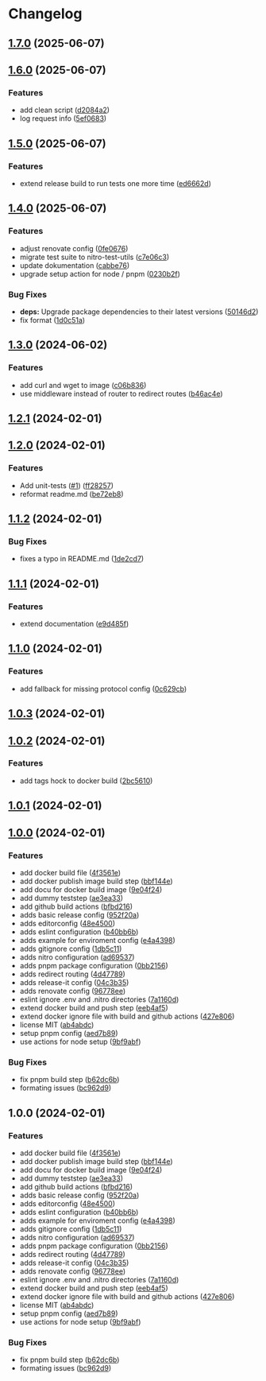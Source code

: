 # Changelog

## [1.7.0](https://github.com/piscis/nitro-web-redirect/compare/v1.6.0...v1.7.0) (2025-06-07)

## [1.6.0](https://github.com/piscis/nitro-web-redirect/compare/v1.5.0...v1.6.0) (2025-06-07)

### Features

* add clean script ([d2084a2](https://github.com/piscis/nitro-web-redirect/commit/d2084a2e72126d1ab6f66c98c3b0190b74c8d9fc))
* log request info ([5ef0683](https://github.com/piscis/nitro-web-redirect/commit/5ef0683e33db62c3186e5782fd64efafb6466deb))

## [1.5.0](https://github.com/piscis/nitro-web-redirect/compare/v1.4.0...v1.5.0) (2025-06-07)

### Features

* extend release build to run tests one more time ([ed6662d](https://github.com/piscis/nitro-web-redirect/commit/ed6662deda61397f4b1ae0dbfcf8b841359be147))

## [1.4.0](https://github.com/piscis/nitro-web-redirect/compare/v1.3.0...v1.4.0) (2025-06-07)

### Features

* adjust renovate config ([0fe0676](https://github.com/piscis/nitro-web-redirect/commit/0fe0676f8c9d0af35214e1f464f377305f2acba4))
* migrate test suite to nitro-test-utils ([c7e06c3](https://github.com/piscis/nitro-web-redirect/commit/c7e06c337ade7c2c7cbe7a6f20d8db1ea8139cdd))
* update dokumentation ([cabbe76](https://github.com/piscis/nitro-web-redirect/commit/cabbe760fa35a9fc52851fafa5af803bc20d3132))
* upgrade setup action for node / pnpm ([0230b2f](https://github.com/piscis/nitro-web-redirect/commit/0230b2f68f2d650a90e75619e18ac67817ba57fb))

### Bug Fixes

* **deps:** Upgrade package dependencies to their latest versions ([50146d2](https://github.com/piscis/nitro-web-redirect/commit/50146d2d222a03b717fd68d41ad3c0811d1b6cdb))
* fix format ([1d0c51a](https://github.com/piscis/nitro-web-redirect/commit/1d0c51a1510d05fcb5ed4536cd4e01170ef26348))

## [1.3.0](https://github.com/piscis/nitro-web-redirect/compare/v1.2.1...v1.3.0) (2024-06-02)


### Features

* add curl and wget to image ([c06b836](https://github.com/piscis/nitro-web-redirect/commit/c06b8368cb8f40eb2f79804a77562e1a5fa0ab0c))
* use middleware instead of router to redirect routes ([b46ac4e](https://github.com/piscis/nitro-web-redirect/commit/b46ac4e7eb2222026472ed22acfdd209c5534779))

## [1.2.1](https://github.com/piscis/nitro-web-redirect/compare/v1.2.0...v1.2.1) (2024-02-01)

## [1.2.0](https://github.com/piscis/nitro-web-redirect/compare/v1.1.2...v1.2.0) (2024-02-01)


### Features

* Add unit-tests ([#1](https://github.com/piscis/nitro-web-redirect/issues/1)) ([ff28257](https://github.com/piscis/nitro-web-redirect/commit/ff28257f19d76b3f356603a8ac2c4695f9051d30))
* reformat readme.md ([be72eb8](https://github.com/piscis/nitro-web-redirect/commit/be72eb849585a27c5e09c12fcfd1018683aed426))

## [1.1.2](https://github.com/piscis/nitro-web-redirect/compare/v1.1.1...v1.1.2) (2024-02-01)


### Bug Fixes

* fixes a typo in README.md ([1de2cd7](https://github.com/piscis/nitro-web-redirect/commit/1de2cd7786de2698b933a3e9183fec2e0192f7ee))

## [1.1.1](https://github.com/piscis/nitro-web-redirect/compare/v1.1.0...v1.1.1) (2024-02-01)


### Features

* extend documentation ([e9d485f](https://github.com/piscis/nitro-web-redirect/commit/e9d485f1046ab7feba12cc8915c73e65ca5ec6d5))

## [1.1.0](https://github.com/piscis/nitro-web-redirect/compare/v1.0.3...v1.1.0) (2024-02-01)


### Features

* add fallback for missing protocol config ([0c629cb](https://github.com/piscis/nitro-web-redirect/commit/0c629cb73e8f81b64bfee33281620b7f1018a684))

## [1.0.3](https://github.com/piscis/nitro-web-redirect/compare/v1.0.2...v1.0.3) (2024-02-01)

## [1.0.2](https://github.com/piscis/nitro-web-redirect/compare/v1.0.1...v1.0.2) (2024-02-01)


### Features

* add tags hock to docker build ([2bc5610](https://github.com/piscis/nitro-web-redirect/commit/2bc5610d4cd7b5f4807ce2b5cf1f1e82ce43e3f2))

## [1.0.1](https://github.com/piscis/nitro-web-redirect/compare/1.0.0...v1.0.1) (2024-02-01)

## [1.0.0](https://github.com/piscis/nitro-web-redirect/compare/1db5c11b298707ffabfd175d4a38374d96333675...1.0.0) (2024-02-01)


### Features

* add docker build file ([4f3561e](https://github.com/piscis/nitro-web-redirect/commit/4f3561e9df50ee82a864173ea2d932d7e4c5d83a))
* add docker publish image build step ([bbf144e](https://github.com/piscis/nitro-web-redirect/commit/bbf144e5b7df604d3ab749b7cafb2672bb5c9f21))
* add docu for docker build image ([9e04f24](https://github.com/piscis/nitro-web-redirect/commit/9e04f2496e5292c7ad57dbc112653bd8975b84b0))
* add dummy teststep ([ae3ea33](https://github.com/piscis/nitro-web-redirect/commit/ae3ea33387eb6477047077e3b7c698ff2e1fa9c2))
* add github build actions ([bfbd216](https://github.com/piscis/nitro-web-redirect/commit/bfbd21692b7a8dd8c28188d0dc95789fa768a28e))
* adds basic release config ([952f20a](https://github.com/piscis/nitro-web-redirect/commit/952f20a4cc7c553fd6294afcf5cc2f66e92b1f3a))
* adds editorconfig ([48e4500](https://github.com/piscis/nitro-web-redirect/commit/48e4500996ee15cd163ed6f815a842a2c9f64212))
* adds eslint configuration ([b40bb6b](https://github.com/piscis/nitro-web-redirect/commit/b40bb6b2178b550e6b0cc7964b7710d5006e88c0))
* adds example for enviroment config ([e4a4398](https://github.com/piscis/nitro-web-redirect/commit/e4a43984dd8e39121697b50905d148521e6315b4))
* adds gitignore config ([1db5c11](https://github.com/piscis/nitro-web-redirect/commit/1db5c11b298707ffabfd175d4a38374d96333675))
* adds nitro configuration ([ad69537](https://github.com/piscis/nitro-web-redirect/commit/ad695370b5f6a5db36f74931e75c958db21a1a0d))
* adds pnpm package configuration ([0bb2156](https://github.com/piscis/nitro-web-redirect/commit/0bb2156e813c99855afb4945101db13b897afdaf))
* adds redirect routing ([4d47789](https://github.com/piscis/nitro-web-redirect/commit/4d477893cab0f1defc74562d462c0be4d21203b3))
* adds release-it config ([04c3b35](https://github.com/piscis/nitro-web-redirect/commit/04c3b35c458694be43f748fc337fb37f3b857e01))
* adds renovate config ([96778ee](https://github.com/piscis/nitro-web-redirect/commit/96778eed5decaf290a551fa2d097ec88d5d98333))
* eslint ignore .env and .nitro directories ([7a1160d](https://github.com/piscis/nitro-web-redirect/commit/7a1160d9ac907462203eb84dbf8894b3fb3c9de1))
* extend docker build and push step ([eeb4af5](https://github.com/piscis/nitro-web-redirect/commit/eeb4af55981e8b3a52f75d19ff70760789ad43e3))
* extend docker ignore file with build and github actions ([427e806](https://github.com/piscis/nitro-web-redirect/commit/427e806f559c6301e3487fb78203b6faf967eb45))
* license MIT ([ab4abdc](https://github.com/piscis/nitro-web-redirect/commit/ab4abdc0e510c2ce1cb0f9b6096a5c503884e1b4))
* setup pnpm config ([aed7b89](https://github.com/piscis/nitro-web-redirect/commit/aed7b898be1d7ea0323ea7796e5b1f4f507268e3))
* use actions for node setup ([9bf9abf](https://github.com/piscis/nitro-web-redirect/commit/9bf9abf74aa3cd63902d009852fcd991b71ab585))


### Bug Fixes

* fix pnpm build step ([b62dc6b](https://github.com/piscis/nitro-web-redirect/commit/b62dc6bd1f1e3db47523a14b438585e94f167730))
* formating issues ([bc962d9](https://github.com/piscis/nitro-web-redirect/commit/bc962d958766cabedbf8dcc498abbec1d75236a0))

## 1.0.0 (2024-02-01)


### Features

* add docker build file ([4f3561e](https://github.com/piscis/nitro-web-redirect/commit/4f3561e9df50ee82a864173ea2d932d7e4c5d83a))
* add docker publish image build step ([bbf144e](https://github.com/piscis/nitro-web-redirect/commit/bbf144e5b7df604d3ab749b7cafb2672bb5c9f21))
* add docu for docker build image ([9e04f24](https://github.com/piscis/nitro-web-redirect/commit/9e04f2496e5292c7ad57dbc112653bd8975b84b0))
* add dummy teststep ([ae3ea33](https://github.com/piscis/nitro-web-redirect/commit/ae3ea33387eb6477047077e3b7c698ff2e1fa9c2))
* add github build actions ([bfbd216](https://github.com/piscis/nitro-web-redirect/commit/bfbd21692b7a8dd8c28188d0dc95789fa768a28e))
* adds basic release config ([952f20a](https://github.com/piscis/nitro-web-redirect/commit/952f20a4cc7c553fd6294afcf5cc2f66e92b1f3a))
* adds editorconfig ([48e4500](https://github.com/piscis/nitro-web-redirect/commit/48e4500996ee15cd163ed6f815a842a2c9f64212))
* adds eslint configuration ([b40bb6b](https://github.com/piscis/nitro-web-redirect/commit/b40bb6b2178b550e6b0cc7964b7710d5006e88c0))
* adds example for enviroment config ([e4a4398](https://github.com/piscis/nitro-web-redirect/commit/e4a43984dd8e39121697b50905d148521e6315b4))
* adds gitignore config ([1db5c11](https://github.com/piscis/nitro-web-redirect/commit/1db5c11b298707ffabfd175d4a38374d96333675))
* adds nitro configuration ([ad69537](https://github.com/piscis/nitro-web-redirect/commit/ad695370b5f6a5db36f74931e75c958db21a1a0d))
* adds pnpm package configuration ([0bb2156](https://github.com/piscis/nitro-web-redirect/commit/0bb2156e813c99855afb4945101db13b897afdaf))
* adds redirect routing ([4d47789](https://github.com/piscis/nitro-web-redirect/commit/4d477893cab0f1defc74562d462c0be4d21203b3))
* adds release-it config ([04c3b35](https://github.com/piscis/nitro-web-redirect/commit/04c3b35c458694be43f748fc337fb37f3b857e01))
* adds renovate config ([96778ee](https://github.com/piscis/nitro-web-redirect/commit/96778eed5decaf290a551fa2d097ec88d5d98333))
* eslint ignore .env and .nitro directories ([7a1160d](https://github.com/piscis/nitro-web-redirect/commit/7a1160d9ac907462203eb84dbf8894b3fb3c9de1))
* extend docker build and push step ([eeb4af5](https://github.com/piscis/nitro-web-redirect/commit/eeb4af55981e8b3a52f75d19ff70760789ad43e3))
* extend docker ignore file with build and github actions ([427e806](https://github.com/piscis/nitro-web-redirect/commit/427e806f559c6301e3487fb78203b6faf967eb45))
* license MIT ([ab4abdc](https://github.com/piscis/nitro-web-redirect/commit/ab4abdc0e510c2ce1cb0f9b6096a5c503884e1b4))
* setup pnpm config ([aed7b89](https://github.com/piscis/nitro-web-redirect/commit/aed7b898be1d7ea0323ea7796e5b1f4f507268e3))
* use actions for node setup ([9bf9abf](https://github.com/piscis/nitro-web-redirect/commit/9bf9abf74aa3cd63902d009852fcd991b71ab585))


### Bug Fixes

* fix pnpm build step ([b62dc6b](https://github.com/piscis/nitro-web-redirect/commit/b62dc6bd1f1e3db47523a14b438585e94f167730))
* formating issues ([bc962d9](https://github.com/piscis/nitro-web-redirect/commit/bc962d958766cabedbf8dcc498abbec1d75236a0))
